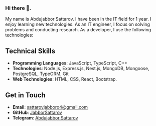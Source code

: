 ### Hi there 👋.
My name is Abdujabbor Sattarov. I have been in the IT field for 1 year. I enjoy learning new technologies. As an IT engineer, I focus on solving problems and conducting research. As a developer, I use the following technologies:
  ## Technical Skills
- **Programming Languages**: JavaScript, TypeScript, C++
- **Technologies**: Node.js, Express.js, Nest.js, MongoDB, Mongoose, PostgreSQL, TypeORM, Git
- **Web Technologies**: HTML, CSS, React, Bootstrap.

## Get in Touch
- **Email**: [sattarovjabboro4@gmail.com](mailto:sattarovjabboro4@gmail.com)
- **GitHub**: [JabborSattarov](https://github.com/JabborSattarvo)
- **Telegram**: [Abdujabbor Sattarov](https://t.me/Abdujabbor_Sattarov)
